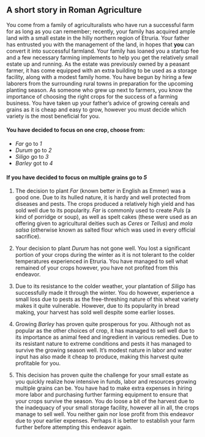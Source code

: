 ## A short story in Roman Agriculture

You come from a family of agriculturalists who have run a successful farm for as long as you can remember; recently, your family has acquired ample land with a small estate in the hilly northern region of Etruria. Your father has entrusted you with the management of the land, in hopes that **you** can convert it into successful farmland. Your family has loaned you a startup fee and a few necessary farming implements to help you get the relatively small estate up and running. As the estate was previously owned by a peasant farmer, it has come equipped with an extra building to be used as a storage facility, along with a modest family home. You have begun by hiring a few laborers from the surrounding rural towns in preparation for the upcoming planting season. As someone who grew up next to farmers, you know the importance of choosing the right crops for the success of a farming business. You have taken up your father’s advice of growing cereals and grains as it is cheap and easy to grow, however you must decide which variety is the most beneficial for you.

#### You have decided to focus on one crop, choose from:

- *Far* go to *1*
- *Durum* go to *2*
- *Siligo* go to *3*
- *Barley* got to *4*

#### If you have decided to focus on multiple grains go to *5*

1. The decision to plant *Far* (known better in English as Emmer) was a good one. Due to its hulled nature, it is hardy and well protected from diseases and pests. The crops produced a relatively high yield and has sold well due to its popularity. *Far* is commonly used to create *Puls* (a kind of porridge or soup), as well as spelt cakes (these were used as an offering given to agricultural deities such as *Ceres* or *Tellus*) and *mola salsa* (otherwise known as salted flour which was used in every official sacrifice). 

2. Your decision to plant *Durum* has not gone well. You lost a significant portion of your crops during the winter as it is not tolerant to the colder temperatures experienced in Etruria. You have managed to sell what remained of your crops however, you have not profited from this endeavor. 

3.	Due to its resistance to the colder weather, your plantation of *Siligo* has successfully made it through the winter. You do however, experience a small loss due to pests as the free-threshing nature of this wheat variety makes it quite vulnerable. However, due to its popularity in bread making, your harvest has sold well despite some earlier losses. 

4.	Growing *Barley* has proven quite prosperous for you. Although not as popular as the other choices of crop, it has managed to sell well due to its importance as animal feed and ingredient in various remedies. Due to its resistant nature to extreme conditions and pests it has managed to survive the growing season well. It’s modest nature in labor and water input has also made it cheap to produce, making this harvest quite profitable for you. 

5.	This decision has proven quite the challenge for your small estate as you quickly realize how intensive in funds, labor and resources growing multiple grains can be. You have had to make extra expenses in hiring more labor and purchasing further farming equipment to ensure that your crops survive the season. You do loose a bit of the harvest due to the inadequacy of your small storage facility, however all in all, the crops manage to sell well. You neither gain nor lose profit from this endeavor due to your earlier expenses. Perhaps it is better to establish your farm further before attempting this endeavor again. 

